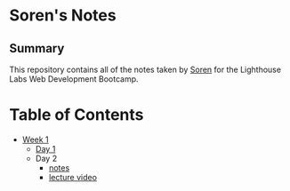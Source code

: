# Soren's Notes

## Summary

This repository contains all of the notes taken by [Soren](https://github.com/skendanavian) for the Lighthouse Labs Web Development Bootcamp.

# Table of Contents

- [Week 1](/Week_1)
  - [Day 1](/Week_1/Day_1)
  - Day 2
      - [notes](https://github.com/FrancisBourgouin/lectures-2020-east-sep14)
      - [lecture video](https://youtu.be/LPt_mecbfSA)
